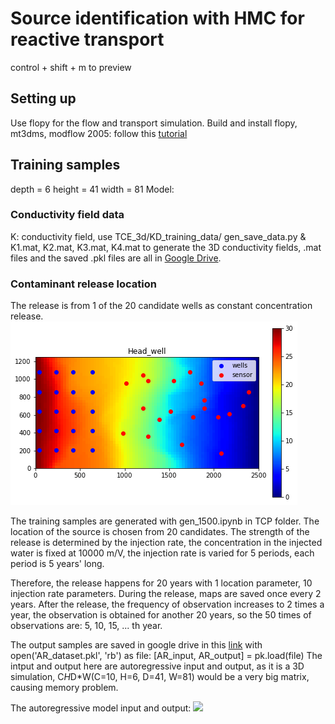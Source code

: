 # Source identification with HMC for reactive transport
control + shift + m to preview
## Setting up
Use flopy for the flow and transport simulation.
Build and install flopy, mt3dms, modflow 2005: follow this [tutorial](https://www2.hawaii.edu/~jonghyun/classes/S18/CEE696/files/05_1_flopy-pymake-compiling.pdf)

## Training samples 
depth  = 6
height = 41
width  = 81
Model: 
### Conductivity field data
K: conductivity field, use TCE_3d/KD_training_data/ gen_save_data.py & K1.mat, K2.mat, K3.mat, K4.mat to generate the 3D conductivity fields, .mat files and the saved .pkl files are all in [Google Drive](https://drive.google.com/file/d/1_mRIL1jbApaRTdbS8zTzjejqjnlDMSzy/view?usp=sharing).
### Contaminant release location
The release is from 1 of the 20 candidate wells as constant concentration release.
![](TCP_3d/images/Head_well.png?raw=true)


The training samples are generated with gen_1500.ipynb in TCP folder. 
The location of the source is chosen from 20 candidates. The strength of the release is determined by the injection rate, the concentration in the injected water is fixed at 10000 m/V, the injection rate is varied for 5 periods, each period is 5 years' long. 

Therefore, the release happens for 20 years with 1 location parameter, 10 injection rate parameters.  During the release, maps are saved once every 2 years. After the release, the frequency of observation increases to 2 times a year, the observation is obtained for another 20 years, so the 50 times of observations are:
5, 10, 15, ... th year.

The output samples are saved in google drive in this [link](https://drive.google.com/file/d/1vJr15qSvBSEtMvNi-GZ4UOnAoKmnJZTt/view?usp=sharing)
with open('AR_dataset.pkl', 'rb') as file:
    [AR_input, AR_output] = pk.load(file)
The intput and output here are autoregressive input and output, as it is a 3D simulation, C*H*D*W(C=10, H=6, D=41, W=81) would be a very big matrix, causing memory problem.

The autoregressive model input and output:
![](TCP_3d/images/AR_in_out.png?raw=true)
